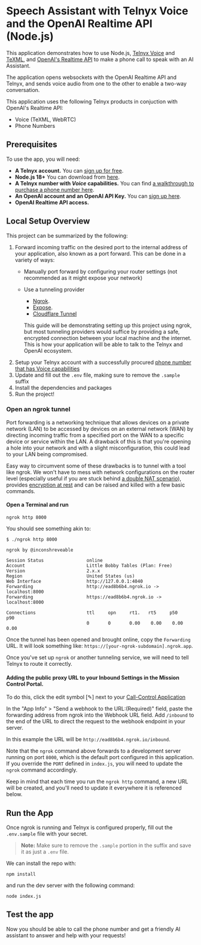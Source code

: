 # Speech Assistant with Telnyx Voice and the OpenAI Realtime API (Node.js)

This application demonstrates how to use Node.js, [Telnyx Voice](https://developers.telnyx.com/docs/voice/programmable-voice/get-started) and [TeXML](https://developers.telnyx.com/docs/voice/programmable-voice/texml-setup), and [OpenAI's Realtime API](https://platform.openai.com/docs/) to make a phone call to speak with an AI Assistant.

The application opens websockets with the OpenAI Realtime API and Telnyx, and sends voice audio from one to the other to enable a two-way conversation.

This application uses the following Telnyx products in conjuction with OpenAI's Realtime API:

- Voice (TeXML, WebRTC)
- Phone Numbers

## Prerequisites

To use the app, you will  need:

- **A Telnyx account.** You can [sign up for free](https://telnyx.com/sign-up).
- **Node.js 18+** You can download from [here](https://nodejs.org/).
- **A Telnyx number with _Voice_ capabilities.** You can find [a walkthrough to purchase a phone number here](https://support.telnyx.com/en/articles/4380325-search-and-buy-numbers).
- **An OpenAI account and an OpenAI API Key.** You can [sign up here](https://platform.openai.com/).
- **OpenAI Realtime API access.**

## Local Setup Overview

This project can be summarized by the following:

1. Forward incoming traffic on the desired port to the internal address of your application, also known as a port forward. This can be done in a variety of ways:
   - Manually port forward by configuring your router settings (not recommended as it might expose your network)
   - Use a tunneling provider
      - [Ngrok](https://ngrok.com/).
      - [Expose](https://expose.dev/).
      - [Cloudflare Tunnel](https://developers.cloudflare.com/cloudflare-one/connections/connect-apps/run-tunnel/)

      This guide will be demonstrating setting up this project using ngrok, but most tunneling providers would suffice by providing a safe, encrypted connection between your local machine and the internet. This is how your application will be able to talk to the Telnyx and OpenAI ecosystem.
2. Setup your Telnyx account with a successfully procured [phone number that has Voice capabilities](https://support.telnyx.com/en/articles/4380325-search-and-buy-numbers)
3. Update and fill out the ```.env``` file, making sure to remove the ```.sample``` suffix
4. Install the dependencies and packages
5. Run the project!

### Open an ngrok tunnel

Port forwarding is a networking technique that allows devices on a private network (LAN) to be accessed by devices on an external network (WAN) by directing incoming traffic from a specified port on the WAN to a specific device or service within the LAN. A drawback of this is that you're opening a hole into your network and with a slight misconfiguration, this could lead to your LAN being compromised.

Easy way to circumvent some of these drawbacks is to tunnel with a tool like ngrok. We won't have to mess with network configurations on the router level (especially useful if you are stuck behind [a double NAT scenario](https://kb.netgear.com/30186/What-is-double-NAT-and-why-is-it-bad)), provides [encryption at rest](https://ngrok.com/security#:~:text=All%20data%20is%20encrypted%20at,keys%20that%20only%20we%20control.) and can be raised and killed with a few basic commands.

#### Open a Terminal and run

```
ngrok http 8000
```

You should see something akin to:

```
$ ./ngrok http 8000

ngrok by @inconshreveable

Session Status                online
Account                       Little Bobby Tables (Plan: Free)
Version                       2.x.x
Region                        United States (us)
Web Interface                 http://127.0.0.1:4040
Forwarding                    http://ead8b6b4.ngrok.io -> localhost:8000
Forwarding                    https://ead8b6b4.ngrok.io -> localhost:8000

Connections                   ttl     opn     rt1.   rt5     p50     p90
                              0       0       0.00    0.00    0.00    0.00
```

Once the tunnel has been opened and brought online, copy the `Forwarding` URL. It will look something like: `https://[your-ngrok-subdomain].ngrok.app`.

Once you've set up `ngrok` or another tunneling service, we will need to tell Telnyx to route it correctly.

#### Adding the public proxy URL to your Inbound Settings  in the Mission Control Portal.

To do this, click  the edit symbol [✎] next to your [Call-Control Application](https://portal.telnyx.com/#/app/call-control/applications)

In the "App Info" > "Send a webhook to the URL:(Required)" field, paste the forwarding address from ngrok into the Webhook URL field. Add `/inbound` to the end of the URL to direct the request to the webhook endpoint in your server.

In this example the URL will be `http://ead8b6b4.ngrok.io/inbound`.

Note that the `ngrok` command above forwards to a development server running on port `8000`, which is the default port configured in this application. If
you override the `PORT` defined in `index.js`, you will need to update the `ngrok` command accordingly.

Keep in mind that each time you run the `ngrok http` command, a new URL will be created, and you'll need to update it everywhere it is referenced below.

## Run the App

Once ngrok is running and Telnyx is configured properly, fill out the `.env.sample` file with your secret.
> **Note:** Make sure to remove the ```.sample``` portion in the suffix and save it as just a ```.env``` file.

We can install the repo with:

```
npm install
```

and run the dev server with the following command:

```
node index.js
```

## Test the app

Now you should be able to call the phone number and get a friendly AI assistant to answer and help with your requests!
